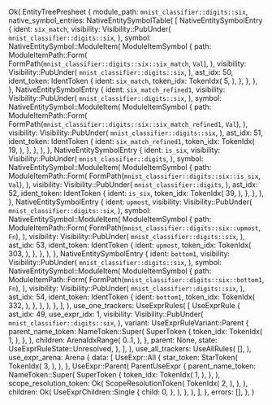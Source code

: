 Ok(
    EntityTreePresheet {
        module_path: `mnist_classifier::digits::six`,
        native_symbol_entries: NativeEntitySymbolTable(
            [
                NativeEntitySymbolEntry {
                    ident: `six_match`,
                    visibility: Visibility::PubUnder(
                        `mnist_classifier::digits::six`,
                    ),
                    symbol: NativeEntitySymbol::ModuleItem(
                        ModuleItemSymbol {
                            path: ModuleItemPath::Form(
                                FormPath(`mnist_classifier::digits::six::six_match`, `Val`),
                            ),
                            visibility: Visibility::PubUnder(
                                `mnist_classifier::digits::six`,
                            ),
                            ast_idx: 50,
                            ident_token: IdentToken {
                                ident: `six_match`,
                                token_idx: TokenIdx(
                                    5,
                                ),
                            },
                        },
                    ),
                },
                NativeEntitySymbolEntry {
                    ident: `six_match_refined1`,
                    visibility: Visibility::PubUnder(
                        `mnist_classifier::digits::six`,
                    ),
                    symbol: NativeEntitySymbol::ModuleItem(
                        ModuleItemSymbol {
                            path: ModuleItemPath::Form(
                                FormPath(`mnist_classifier::digits::six::six_match_refined1`, `Val`),
                            ),
                            visibility: Visibility::PubUnder(
                                `mnist_classifier::digits::six`,
                            ),
                            ast_idx: 51,
                            ident_token: IdentToken {
                                ident: `six_match_refined1`,
                                token_idx: TokenIdx(
                                    19,
                                ),
                            },
                        },
                    ),
                },
                NativeEntitySymbolEntry {
                    ident: `is_six`,
                    visibility: Visibility::PubUnder(
                        `mnist_classifier::digits`,
                    ),
                    symbol: NativeEntitySymbol::ModuleItem(
                        ModuleItemSymbol {
                            path: ModuleItemPath::Form(
                                FormPath(`mnist_classifier::digits::six::is_six`, `Val`),
                            ),
                            visibility: Visibility::PubUnder(
                                `mnist_classifier::digits`,
                            ),
                            ast_idx: 52,
                            ident_token: IdentToken {
                                ident: `is_six`,
                                token_idx: TokenIdx(
                                    39,
                                ),
                            },
                        },
                    ),
                },
                NativeEntitySymbolEntry {
                    ident: `upmost`,
                    visibility: Visibility::PubUnder(
                        `mnist_classifier::digits::six`,
                    ),
                    symbol: NativeEntitySymbol::ModuleItem(
                        ModuleItemSymbol {
                            path: ModuleItemPath::Form(
                                FormPath(`mnist_classifier::digits::six::upmost`, `Fn`),
                            ),
                            visibility: Visibility::PubUnder(
                                `mnist_classifier::digits::six`,
                            ),
                            ast_idx: 53,
                            ident_token: IdentToken {
                                ident: `upmost`,
                                token_idx: TokenIdx(
                                    303,
                                ),
                            },
                        },
                    ),
                },
                NativeEntitySymbolEntry {
                    ident: `bottom1`,
                    visibility: Visibility::PubUnder(
                        `mnist_classifier::digits::six`,
                    ),
                    symbol: NativeEntitySymbol::ModuleItem(
                        ModuleItemSymbol {
                            path: ModuleItemPath::Form(
                                FormPath(`mnist_classifier::digits::six::bottom1`, `Fn`),
                            ),
                            visibility: Visibility::PubUnder(
                                `mnist_classifier::digits::six`,
                            ),
                            ast_idx: 54,
                            ident_token: IdentToken {
                                ident: `bottom1`,
                                token_idx: TokenIdx(
                                    332,
                                ),
                            },
                        },
                    ),
                },
            ],
        ),
        use_one_trackers: UseExprRules(
            [
                UseExprRule {
                    ast_idx: 49,
                    use_expr_idx: 1,
                    visibility: Visibility::PubUnder(
                        `mnist_classifier::digits::six`,
                    ),
                    variant: UseExprRuleVariant::Parent {
                        parent_name_token: NameToken::Super(
                            SuperToken {
                                token_idx: TokenIdx(
                                    1,
                                ),
                            },
                        ),
                        children: ArenaIdxRange(
                            0..1,
                        ),
                    },
                    parent: None,
                    state: UseExprRuleState::Unresolved,
                },
            ],
        ),
        use_all_trackers: UseAllRules(
            [],
        ),
        use_expr_arena: Arena {
            data: [
                UseExpr::All {
                    star_token: StarToken(
                        TokenIdx(
                            3,
                        ),
                    ),
                },
                UseExpr::Parent(
                    ParentUseExpr {
                        parent_name_token: NameToken::Super(
                            SuperToken {
                                token_idx: TokenIdx(
                                    1,
                                ),
                            },
                        ),
                        scope_resolution_token: Ok(
                            ScopeResolutionToken(
                                TokenIdx(
                                    2,
                                ),
                            ),
                        ),
                        children: Ok(
                            UseExprChildren::Single {
                                child: 0,
                            },
                        ),
                    },
                ),
            ],
        },
        errors: [],
    },
)